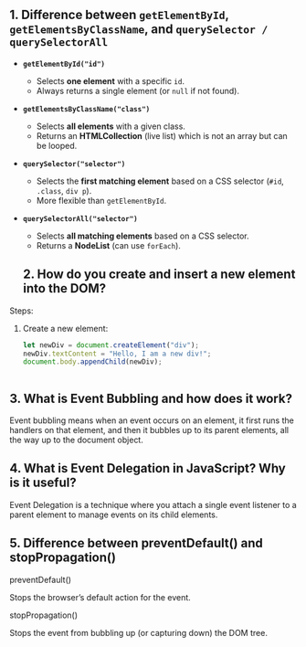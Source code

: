 ## 1. Difference between `getElementById`, `getElementsByClassName`, and `querySelector / querySelectorAll`

- **`getElementById("id")`**
  - Selects **one element** with a specific `id`.
  - Always returns a single element (or `null` if not found).

- **`getElementsByClassName("class")`**
  - Selects **all elements** with a given class.
  - Returns an **HTMLCollection** (live list) which is not an array but can be looped.

- **`querySelector("selector")`**
  - Selects the **first matching element** based on a CSS selector (`#id`, `.class`, `div p`).
  - More flexible than `getElementById`.

- **`querySelectorAll("selector")`**
  - Selects **all matching elements** based on a CSS selector.
  - Returns a **NodeList** (can use `forEach`).




  ## 2. How do you create and insert a new element into the DOM?

Steps:
1. Create a new element:
   ```javascript
   let newDiv = document.createElement("div");
   newDiv.textContent = "Hello, I am a new div!";
   document.body.appendChild(newDiv);



## 3. What is Event Bubbling and how does it work?

Event bubbling means when an event occurs on an element, it first runs the handlers on that element, and then it bubbles up to its parent elements, all the way up to the document object.


## 4. What is Event Delegation in JavaScript? Why is it useful?

Event Delegation is a technique where you attach a single event listener to a parent element to manage events on its child elements.


## 5. Difference between preventDefault() and stopPropagation()

preventDefault()

Stops the browser’s default action for the event.

stopPropagation()

Stops the event from bubbling up (or capturing down) the DOM tree.